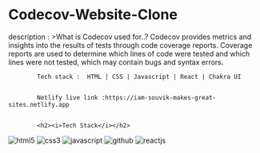 # Codecov-Website-Clone

description : >What is Codecov used for..?
            Codecov provides metrics and insights into the results of tests through code coverage reports. Coverage reports are used to determine which lines of code were tested and which lines were not tested, which may contain bugs and syntax errors.
            
            Tech stack :  HTML | CSS | Javascript | React | Chakra UI  
            
            
            Netlify live link :https://iam-souvik-makes-great-sites.netlify.app
            
            
            <h2><i>Tech Stack</i></h2>

<p>
    <img src="https://img.shields.io/badge/HTML5-E34F26?style=for-the-badge&logo=html5&logoColor=white" alt="html5" />
    <img src="https://img.shields.io/badge/CSS3-1572B6?style=for-the-badge&logo=css3&logoColor=white" alt="css3" />
    <img src="https://img.shields.io/badge/JavaScript-323330?style=for-the-badge&logo=javascript&logoColor=F7DF1E" alt="javascript" />
    <img src="https://img.shields.io/badge/GitHub-100000?style=for-the-badge&logo=github&logoColor=white" alt="github" />
    <img src="https://img.shields.io/badge/React-20232A?style=for-the-badge&logo=react&logoColor=61DAFB" alt="reactjs" />
    
</p>

